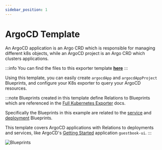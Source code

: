 ```yaml
---
sidebar_position: 1
---
```


# ArgoCD Template

An ArgoCD application is an Argo CRD which is responsible for managing different k8s objects, while an ArgoCD project is an Argo CRD which clusters applications.

:::info
You can find the files to this exporter template **[here](https://github.com/port-labs/port-k8s-exporter-use-cases/tree/main/argocd)**
:::

Using this template, you can easily create `argocdApp` and `argocdAppProject` Blueprints, and configure your K8s exporter to query your ArgoCD resources.

:::note
Blueprints created in this template define Relations to Blueprints which are referenced in the [Full Kubernetes Exporter](../../../complete-use-cases/full-kubernetes-exporter.md) docs.

Specifically the Blueprints in this example are related to the [service](https://github.com/port-labs/k8s-exporter-example/blob/main/terraform/Service.tf) and [deployment](https://github.com/port-labs/k8s-exporter-example/blob/main/terraform/Deployment.tf) Blueprints.

This template covers ArgoCD applications with Relations to deployments and services, like ArgoCD's [Getting Started](https://argo-cd.readthedocs.io/en/stable/getting_started/) application `guestbook-ui`.
:::

![Blueprints](../../../../static/img/integrations/k8s-exporter/argocd/blueprints.png)
